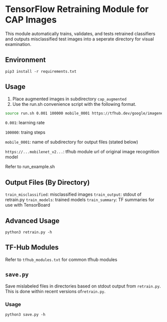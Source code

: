 # TensorFlow Retraining Module for CAP Images

This module automatically trains, validates, and tests retrained classifiers and outputs misclassified test images into a seperate directory for visual examination.

## Environment
```
pip3 install -r requirements.txt
```

## Usage
1. Place augmented images in subdirectory `cap_augmented`
2. Use the run.sh convenience script with the following format.
```bash
source run.sh 0.001 100000 mobile_0001 https://tfhub.dev/google/imagenet/mobilenet_v2_140_224/feature_vector/1
```
`0.001`: learning rate

`100000`: traing steps

`mobile_0001`: name of subdirectory for output files (stated below)

`https://...mobilenet_v2...`: tfhub module url of original image recognition model

Refer to run_example.sh


## Output Files (By Directory)
`train_misclassified`: misclassified images
`train_output`: stdout of retrain.py
`train_models`: trained models
`train_summary`: TF summaries for use with TensorBoard


## Advanced Usage
```
python3 retrain.py -h
```

## TF-Hub Modules
Refer to `tfhub_modules.txt` for common tfhub modules

## `save.py`
Save mislabeled files in directories based on stdout output from `retrain.py`. This is done within recent versions of`retrain.py`.

### Usage
`python3 save.py -h`
